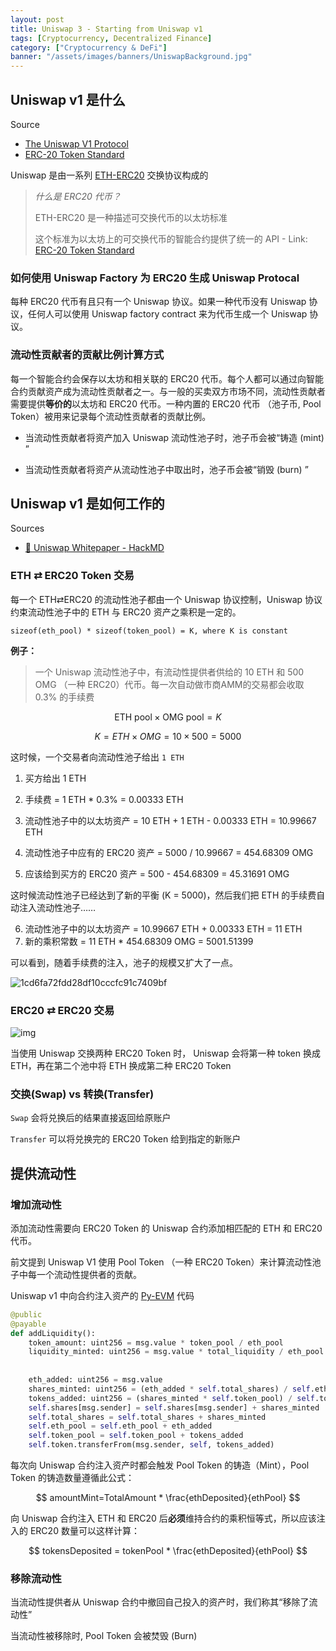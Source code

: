 ```yaml
---
layout: post
title: Uniswap 3 - Starting from Uniswap v1
tags: [Cryptocurrency, Decentralized Finance]
category: ["Cryptocurrency & DeFi"]
banner: "/assets/images/banners/UniswapBackground.jpg"
---
```


## Uniswap v1 是什么

Source

* [The Uniswap V1 Protocol](https://docs.uniswap.org/protocol/V1/introduction)
* [ERC-20 Token Standard](https://ethereum.org/en/developers/docs/standards/tokens/erc-20/)



Uniswap 是由一系列 [ETH-ERC20](https://ethereum.org/en/developers/docs/standards/tokens/erc-20/) 交换协议构成的

> *什么是 ERC20 代币？*
>
> ETH-ERC20 是一种描述可交换代币的以太坊标准
>
> 这个标准为以太坊上的可交换代币的智能合约提供了统一的 API - Link: [ERC-20 Token Standard](https://ethereum.org/en/developers/docs/standards/tokens/erc-20/)

### 如何使用 Uniswap Factory 为 ERC20 生成 Uniswap Protocal

每种 ERC20 代币有且只有一个 Uniswap 协议。如果一种代币没有 Uniswap 协议，任何人可以使用 Uniswap factory contract 来为代币生成一个 Uniswap 协议。

### 流动性贡献者的贡献比例计算方式

每一个智能合约会保存以太坊和相关联的 ERC20 代币。每个人都可以通过向智能合约贡献资产成为流动性贡献者之一。与一般的买卖双方市场不同，流动性贡献者需要提供**等价的**以太坊和 ERC20 代币。一种内置的 ERC20 代币 （池子币, Pool Token）被用来记录每个流动性贡献者的贡献比例。

* 当流动性贡献者将资产加入 Uniswap 流动性池子时，池子币会被“铸造 (mint) ”

* 当流动性贡献者将资产从流动性池子中取出时，池子币会被“销毁 (burn) ”

## Uniswap v1 是如何工作的

Sources

* [🦄 Uniswap Whitepaper - HackMD](https://hackmd.io/@HaydenAdams/HJ9jLsfTz?type=view)

### ETH ⇄ ERC20 Token 交易

每一个 ETH⇄ERC20 的流动性池子都由一个 Uniswap 协议控制，Uniswap 协议约束流动性池子中的 ETH 与 ERC20 资产之乘积是一定的。

```
sizeof(eth_pool) * sizeof(token_pool) = K, where K is constant
```

**例子：**

> 一个 Uniswap 流动性池子中，有流动性提供者供给的 10 ETH 和 500 OMG （一种 ERC20）代币。每一次自动做市商AMM的交易都会收取 0.3% 的手续费

$$
\text{ETH pool}\times \text{OMG pool} = K
$$

$$
K=ETH \times OMG = 10 \times 500 = 5000
$$

这时候，一个交易者向流动性池子给出 `1 ETH`

1. 买方给出 1 ETH

2. 手续费 = 1 ETH * 0.3% = 0.00333 ETH

3. 流动性池子中的以太坊资产 = 10 ETH + 1 ETH - 0.00333 ETH = 10.99667 ETH
4. 流动性池子中应有的 ERC20 资产 = 5000 / 10.99667 = 454.68309 OMG
5. 应该给到买方的  ERC20 资产 = 500 - 454.68309 = 45.31691 OMG

这时候流动性池子已经达到了新的平衡 (K = 5000)，然后我们把 ETH 的手续费自动注入流动性池子……

6. 流动性池子中的以太坊资产 = 10.99667 ETH + 0.00333 ETH = 11 ETH
7. 新的乘积常数 = 11 ETH * 454.68309 OMG = 5001.51399

可以看到，随着手续费的注入，池子的规模又扩大了一点。

![1cd6fa72fdd28df10cccfc91c7409bf](http://markdown-img-1304853431.cosgz.myqcloud.com/20210809225021.jpg)

### ERC20 ⇄ ERC20 交易

![img](https://i.imgur.com/0yDILRq.png)

当使用 Uniswap 交换两种 ERC20 Token 时， Uniswap 会将第一种 token 换成 ETH，再在第二个池中将 ETH 换成第二种 ERC20 Token

### 交换(Swap) vs 转换(Transfer)

`Swap` 会将兑换后的结果直接返回给原账户

`Transfer` 可以将兑换完的 ERC20 Token 给到指定的新账户

## 提供流动性

### 增加流动性

添加流动性需要向 ERC20 Token 的 Uniswap 合约添加相匹配的 ETH 和 ERC20 代币。

前文提到 Uniswap V1 使用 Pool Token （一种 ERC20 Token）来计算流动性池子中每一个流动性提供者的贡献。

Uniswap v1 中向合约注入资产的 [Py-EVM](https://github.com/ethereum/py-evm) 代码

```python
@public
@payable
def addLiquidity():
    token_amount: uint256 = msg.value * token_pool / eth_pool 
    liquidity_minted: uint256 = msg.value * total_liquidity / eth_pool
        
        
    eth_added: uint256 = msg.value
    shares_minted: uint256 = (eth_added * self.total_shares) / self.eth_pool
    tokens_added: uint256 = (shares_minted * self.token_pool) / self.total_shares)
    self.shares[msg.sender] = self.shares[msg.sender] + shares_minted
    self.total_shares = self.total_shares + shares_minted
    self.eth_pool = self.eth_pool + eth_added
    self.token_pool = self.token_pool + tokens_added
    self.token.transferFrom(msg.sender, self, tokens_added)
```

每次向 Uniswap 合约注入资产时都会触发 Pool Token 的铸造（Mint），Pool Token 的铸造数量遵循此公式：

$$
amountMint=TotalAmount * \frac{ethDeposited}{ethPool}
$$

向 Uniswap 合约注入 ETH 和 ERC20 后**必须**维持合约的乘积恒等式，所以应该注入的 ERC20 数量可以这样计算：

$$
tokensDeposited = tokenPool * \frac{ethDeposited}{ethPool}
$$

### 移除流动性

当流动性提供者从 Uniswap 合约中撤回自己投入的资产时，我们称其“移除了流动性”

当流动性被移除时, Pool Token 会被焚毁 (Burn)

